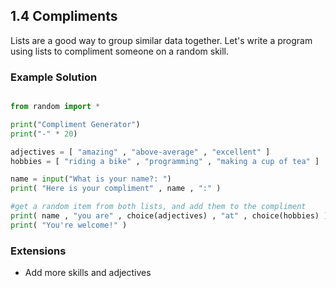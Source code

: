 ## 1.4 Compliments

Lists are a good way to group similar data together. Let's write a program using
lists to compliment someone on a random skill.


### Example Solution

```python

from random import *

print("Compliment Generator")
print("-" * 20)

adjectives = [ "amazing" , "above-average" , "excellent" ]
hobbies = [ "riding a bike" , "programming" , "making a cup of tea" ]

name = input("What is your name?: ")
print( "Here is your compliment" , name , ":" )

#get a random item from both lists, and add them to the compliment
print( name , "you are" , choice(adjectives) , "at" , choice(hobbies) )
print( "You're welcome!" )


```

### Extensions

* Add more skills and adjectives
